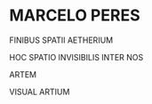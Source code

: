 # MARCELO PERES


FINIBUS SPATII AETHERIUM

HOC SPATIO INVISIBILIS INTER NOS

ARTEM

VISUAL ARTIUM


